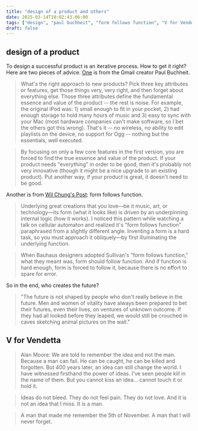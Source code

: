 ```yaml
---
title: "design of a product and others"
date: 2025-03-14T10:02:43-06:00
tags: ["design", "paul buchheit", "form follows function", "V for Vendetta"]
draft: false
---
```


## design of a product

To design a successful product is an iterative process. How to get it right? Here are two pieces of advice. [One](https://www.founderstribune.org/p/if-your-product-is-great-it-doesn-t-need-to-be-good-by-paul-buchheit) is from the Gmail creator Paul Buchheit.

> What's the right approach to new products? Pick three key attributes or features, get those things very, very right, and then forget about everything else. Those three attributes define the fundamental essence and value of the product -- the rest is noise. For example, the original iPod was: 1) small enough to fit in your pocket, 2) had enough storage to hold many hours of music and 3) easy to sync with your Mac (most hardware companies can't make software, so I bet the others got this wrong). That's it -- no wireless, no ability to edit playlists on the device, no support for Ogg -- nothing but the essentials, well executed.

> By focusing on only a few core features in the first version, you are forced to find the true essence and value of the product. If your product needs "everything" in order to be good, then it's probably not very innovative (though it might be a nice upgrade to an existing product). Put another way, if your product is great, it doesn't need to be good.

Another is from [Wil Chung's Post](https://interjectedfuture.com/visual-programming-is-stuck-on-the-form/): form follows function.

> Underlying great creations that you love—be it music, art, or technology—its form (what it looks like) is driven by an underpinning internal logic (how it works). I noticed this pattern while watching a talk on cellular automaton and realized it's "form follows function" paraphrased from a slightly different angle. Inventing a form is a hard task, so you must approach it obliquely—by first illuminating the underlying function.

> When Bauhaus designers adopted Sullivan's "form follows function," what they meant was, form should follow function. And if function is hard enough, form is forced to follow it, because there is no effort to spare for error.

So in the end, who creates the future?

> "The future is not shaped by people who don't really believe in the future. Men and women of vitality have always been prepared to bet their futures, even their lives, on ventures of unknown outcome. If they had all looked before they leaped, we would still be crouched in caves sketching animal pictures on the wall."

## V for Vendetta

> Alan Moore: We are told to remember the idea and not the man. Because a man can fail. He can be caught, he can be killed and forgotten. But 400 years later, an idea can still change the world. I have witnessed firsthand the power of ideas. I've seen people kill in the name of them. But you cannot kiss an idea... cannot touch it or hold it. 

> Ideas do not bleed. They do not feel pain. They do not love. And it is not an idea that I miss. It is a man. 

> A man that made me remember the 5th of November. A man that I will never forget.
 
